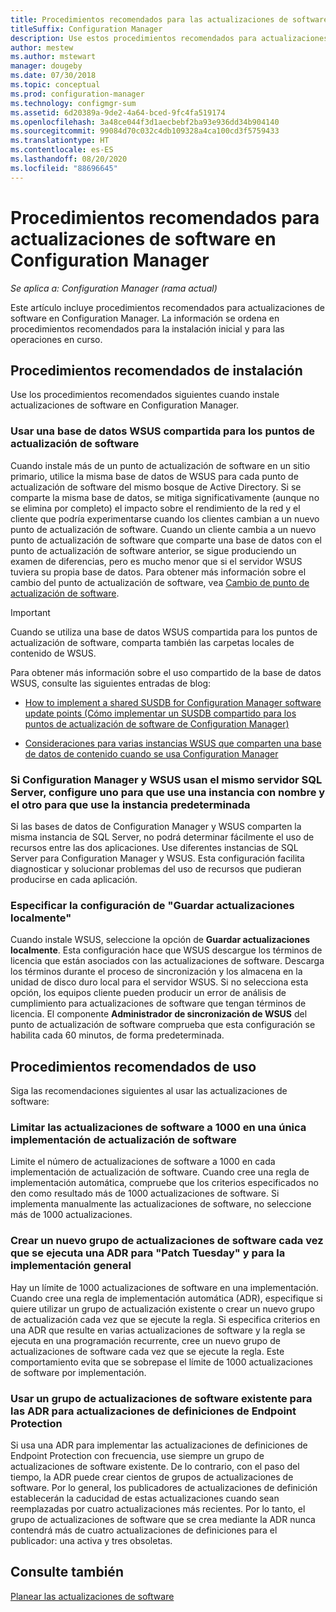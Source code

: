 ```yaml
---
title: Procedimientos recomendados para las actualizaciones de software
titleSuffix: Configuration Manager
description: Use estos procedimientos recomendados para actualizaciones de software en Configuration Manager.
author: mestew
ms.author: mstewart
manager: dougeby
ms.date: 07/30/2018
ms.topic: conceptual
ms.prod: configuration-manager
ms.technology: configmgr-sum
ms.assetid: 6d20389a-9de2-4a64-bced-9fc4fa519174
ms.openlocfilehash: 3a48ce044f3d1aecbebf2ba93e936dd34b904140
ms.sourcegitcommit: 99084d70c032c4db109328a4ca100cd3f5759433
ms.translationtype: HT
ms.contentlocale: es-ES
ms.lasthandoff: 08/20/2020
ms.locfileid: "88696645"
---
```

# <a name="best-practices-for-software-updates-in-configuration-manager"></a>Procedimientos recomendados para actualizaciones de software en Configuration Manager

*Se aplica a: Configuration Manager (rama actual)*

Este artículo incluye procedimientos recomendados para actualizaciones de software en Configuration Manager. La información se ordena en procedimientos recomendados para la instalación inicial y para las operaciones en curso.  



## <a name="installation-best-practices"></a><a name="bkmk_install"></a> Procedimientos recomendados de instalación  

Use los procedimientos recomendados siguientes cuando instale actualizaciones de software en Configuration Manager.  


### <a name="use-a-shared-wsus-database-for-software-update-points"></a><a name="bkmk_shared-susdb"></a> Usar una base de datos WSUS compartida para los puntos de actualización de software  

Cuando instale más de un punto de actualización de software en un sitio primario, utilice la misma base de datos de WSUS para cada punto de actualización de software del mismo bosque de Active Directory. Si se comparte la misma base de datos, se mitiga significativamente (aunque no se elimina por completo) el impacto sobre el rendimiento de la red y el cliente que podría experimentarse cuando los clientes cambian a un nuevo punto de actualización de software. Cuando un cliente cambia a un nuevo punto de actualización de software que comparte una base de datos con el punto de actualización de software anterior, se sigue produciendo un examen de diferencias, pero es mucho menor que si el servidor WSUS tuviera su propia base de datos. Para obtener más información sobre el cambio del punto de actualización de software, vea [Cambio de punto de actualización de software](plan-for-software-updates.md#BKMK_SUPSwitching).  

> [!IMPORTANT]  
>  Cuando se utiliza una base de datos WSUS compartida para los puntos de actualización de software, comparta también las carpetas locales de contenido de WSUS.  

Para obtener más información sobre el uso compartido de la base de datos WSUS, consulte las siguientes entradas de blog:  

- [How to implement a shared SUSDB for Configuration Manager software update points (Cómo implementar un SUSDB compartido para los puntos de actualización de software de Configuration Manager)](https://techcommunity.microsoft.com/t5/Configuration-Manager-Archive/How-to-implement-a-shared-SUSDB-for-Configuration-Manager/ba-p/274103)  

- [Consideraciones para varias instancias WSUS que comparten una base de datos de contenido cuando se usa Configuration Manager](/archive/blogs/wsus/considerations-for-multiple-wsus-instances-sharing-a-content-database-when-using-system-center-configuration-manager-but-without-network-load-balancing-nlb)


### <a name="when-configuration-manager-and-wsus-use-the-same-sql-server-configure-one-to-use-a-named-instance-and-the-other-to-use-the-default-instance"></a><a name="bkmk_sql-instance"></a> Si Configuration Manager y WSUS usan el mismo servidor SQL Server, configure uno para que use una instancia con nombre y el otro para que use la instancia predeterminada  

Si las bases de datos de Configuration Manager y WSUS comparten la misma instancia de SQL Server, no podrá determinar fácilmente el uso de recursos entre las dos aplicaciones. Use diferentes instancias de SQL Server para Configuration Manager y WSUS. Esta configuración facilita diagnosticar y solucionar problemas del uso de recursos que pudieran producirse en cada aplicación.  


### <a name="specify-the-store-updates-locally-setting"></a><a name="bkmk_store-local"></a> Especificar la configuración de "Guardar actualizaciones localmente"  

Cuando instale WSUS, seleccione la opción de **Guardar actualizaciones localmente**. Esta configuración hace que WSUS descargue los términos de licencia que están asociados con las actualizaciones de software. Descarga los términos durante el proceso de sincronización y los almacena en la unidad de disco duro local para el servidor WSUS. Si no selecciona esta opción, los equipos cliente pueden producir un error de análisis de cumplimiento para actualizaciones de software que tengan términos de licencia. El componente **Administrador de sincronización de WSUS** del punto de actualización de software comprueba que esta configuración se habilita cada 60 minutos, de forma predeterminada.  



## <a name="operational-best-practices"></a><a name="bkmk_operation"></a> Procedimientos recomendados de uso  

Siga las recomendaciones siguientes al usar las actualizaciones de software:  


### <a name="limit-software-updates-to-1000-in-a-single-software-update-deployment"></a><a name="bkmk_object-limit"></a> Limitar las actualizaciones de software a 1000 en una única implementación de actualización de software  

Limite el número de actualizaciones de software a 1000 en cada implementación de actualización de software. Cuando cree una regla de implementación automática, compruebe que los criterios especificados no den como resultado más de 1000 actualizaciones de software. Si implementa manualmente las actualizaciones de software, no seleccione más de 1000 actualizaciones.  


### <a name="create-a-new-software-update-group-each-time-an-adr-runs-for-patch-tuesday-and-for-general-deployments"></a><a name="bkmk_new-group"></a> Crear un nuevo grupo de actualizaciones de software cada vez que se ejecuta una ADR para "Patch Tuesday" y para la implementación general  

Hay un límite de 1000 actualizaciones de software en una implementación. Cuando cree una regla de implementación automática (ADR), especifique si quiere utilizar un grupo de actualización existente o crear un nuevo grupo de actualización cada vez que se ejecute la regla. Si especifica criterios en una ADR que resulte en varias actualizaciones de software y la regla se ejecuta en una programación recurrente, cree un nuevo grupo de actualizaciones de software cada vez que se ejecute la regla. Este comportamiento evita que se sobrepase el límite de 1000 actualizaciones de software por implementación.  


### <a name="use-an-existing-software-update-group-for-adrs-for-endpoint-protection-definition-updates"></a><a name="bkmk_same-group"></a> Usar un grupo de actualizaciones de software existente para las ADR para actualizaciones de definiciones de Endpoint Protection  

Si usa una ADR para implementar las actualizaciones de definiciones de Endpoint Protection con frecuencia, use siempre un grupo de actualizaciones de software existente. De lo contrario, con el paso del tiempo, la ADR puede crear cientos de grupos de actualizaciones de software. Por lo general, los publicadores de actualizaciones de definición establecerán la caducidad de estas actualizaciones cuando sean reemplazadas por cuatro actualizaciones más recientes. Por lo tanto, el grupo de actualizaciones de software que se crea mediante la ADR nunca contendrá más de cuatro actualizaciones de definiciones para el publicador: una activa y tres obsoletas.  



## <a name="see-also"></a>Consulte también  
 [Planear las actualizaciones de software](plan-for-software-updates.md)